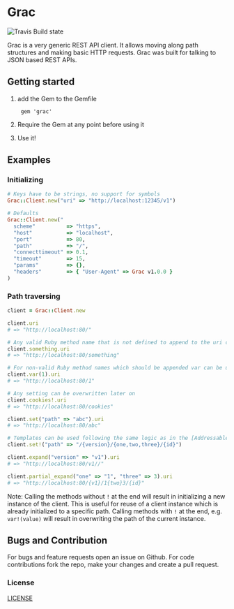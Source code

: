 # Grac

![Travis Build state](https://api.travis-ci.org/Barzahlen/grac.svg)

Grac is a very generic REST API client.
It allows moving along path structures and making basic HTTP requests.
Grac was built for talking to JSON based REST APIs.

## Getting started

1. add the Gem to the Gemfile

        gem 'grac'

2. Require the Gem at any point before using it
3. Use it!

## Examples

### Initializing
```ruby
# Keys have to be strings, no support for symbols
Grac::Client.new("uri" => "http://localhost:12345/v1")

# Defaults
Grac::Client.new("
  scheme"          => "https",
  "host"           => "localhost",
  "port"           => 80,
  "path"           => "/",
  "connecttimeout" => 0.1,
  "timeout"        => 15,
  "params"         => {},
  "headers"        => { "User-Agent" => Grac v1.0.0 }
)
```

### Path traversing
```ruby
client = Grac::Client.new

client.uri
# => "http://localhost:80/"

# Any valid Ruby method name that is not defined to append to the uri can be used
client.something.uri
# => "http://localhost:80/something"

# For non-valid Ruby method names which should be appended var can be used, e.g. numbers
client.var(1).uri
# => "http://localhost:80/1"

# Any setting can be overwritten later on
client.cookies!.uri
# => "http://localhost:80/cookies"

client.set("path" => "abc").uri
# => "http://localhost:80/abc"

# Templates can be used following the same logic as in the [Addressable](https://github.com/sporkmonger/addressable) gem
client.set!("path" => "/{version}/{one,two,three}/{id}")

client.expand("version" => "v1").uri
# => "http://localhost:80/v1//"

client.partial_expand("one" => "1", "three" => 3).uri
# => "http://localhost:80/{v1}/1{two}3/{id}"
```

Note:
Calling the methods without `!` at the end will result in initializing a new instance of the client.
This is useful for reuse of a client instance which is already initialized to a specific path.
Calling methods with `!` at the end, e.g. `var!(value)` will result in overwriting the path of the
current instance.


## Bugs and Contribution
For bugs and feature requests open an issue on Github. For code contributions fork the repo, make your changes and create a pull request.

### License
[LICENSE](LICENSE)
